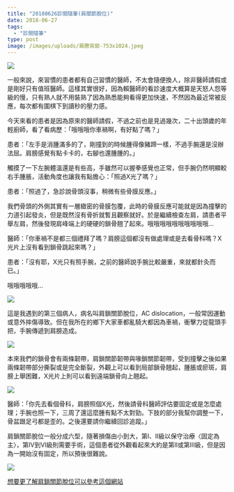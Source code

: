 ```yaml
---
title: "20180626診間隨筆(肩關節脫位)"
date: 2018-06-27
tags: 
  - "診間隨筆"
type: post
image: /images/uploads/肩膀背部-753x1024.jpeg
---
```


![](/images/uploads/肩膀背部-221x300.jpg)

一般來說，來習慣的患者都有自己習慣的醫師，不太會隨便換人，除非醫師請假或是剛好只有值班醫師。這樣其實很好，因為賴醫師的看診速度大概算是天怒人怨等級的慢，只有熟人就不用裝熟了因為熟悉能夠看得更加快速，不然因為最近常被反應，每次都有圍棋下到讀秒的壓力感。

今天來看的患者是因為原來的醫師請假，不過之前也是見過幾次，二十出頭歲的年輕廚師，看了看病歷：「哦哦哦你車禍啊，有好點了嗎？」

患者：「左手是消腫滿多的了，剛撞到的時候腫得像豬蹄一樣，不過手腕還是沒辦法屈。肩膀感覺有點卡卡的，右腳也還腫腫的。」

觸摸了一下左腕體溫還是有些高，手雖然可以握拳感覺也正常，但手腕仍然明顯較右手腫脹，活動角度也讓我有點擔心：「照過X光了嗎？」

患者：「照過了，急診說骨頭沒事，稍微有些骨膜反應。」

我們骨頭的外側其實有一層緻密的骨膜包覆，此時的骨膜反應可能就是因為撞擊的力道引起發炎，但是既然沒有骨折就暫且觀察就好。於是繼續檢查左肩，請患者平舉左肩，然後發現肩峰端上的硬硬的鎖骨翹了起來。哦哦哦哦哦哦哦哦哦哦...

醫師：「你車禍不是都三個禮拜了嗎？肩膀這個都沒有做處理或是去看骨科嗎？X光片上沒有看到鎖骨跳起來嗎？」

患者：「沒有耶，X光只有照手腕，之前的醫師說手腕比較嚴重，來就都針灸而已。」

哦哦哦哦哦...

![](/images/uploads/shout-235x300.jpg)

這是我遇到的第三個病人，病名叫肩鎖關節脫位，AC dislocation，一般常因運動或意外摔傷導致。但在我所在的鄉下大家車都亂騎大都因為車禍，衝擊力從龍頭手把，手腕傳遞到肩膀造成。

![](/images/uploads/ac-dislocation-300x276.jpg)

本來我們的鎖骨會有兩條韌帶，肩鎖關節韌帶與喙鎖關節韌帶，受到撞擊之後如果兩條韌帶部分撕裂或是完全斷裂，外觀上可以看到局部鎖骨翹起，腫脹或瘀斑，肩膀上舉困難，X光片上則可以看到遠端鎖骨向上翹起。

![](/images/uploads/ac-dislocation2.jpg)

醫師：「你先去看個骨科，肩膀照個X光，然後請骨科醫師評估要固定或是怎麼處理；手腕也照一下，三周了還這麼腫有點不太對勁。下肢的部分我幫你調整一下，骨盆跟足弓都是歪的。之後還要請你繼續回診追蹤。」

肩鎖關節脫位一般分成六型，隨著損傷由小到大，第I、II級以保守治療〈固定為主〉，第IV到VI級則需要手術，這個患者從外觀看起來大約是第II或第III級，但是因為一開始沒有固定，所以預後很難說。

![](/images/uploads/sd_rockwood_classification-300x208.jpg)

[想要更了解肩鎖關節脫位可以參考這個網站](https://smallcollation.blogspot.com/2013/04/acromioclavicular-dislocation-ac.html#gsc.tab=0)
